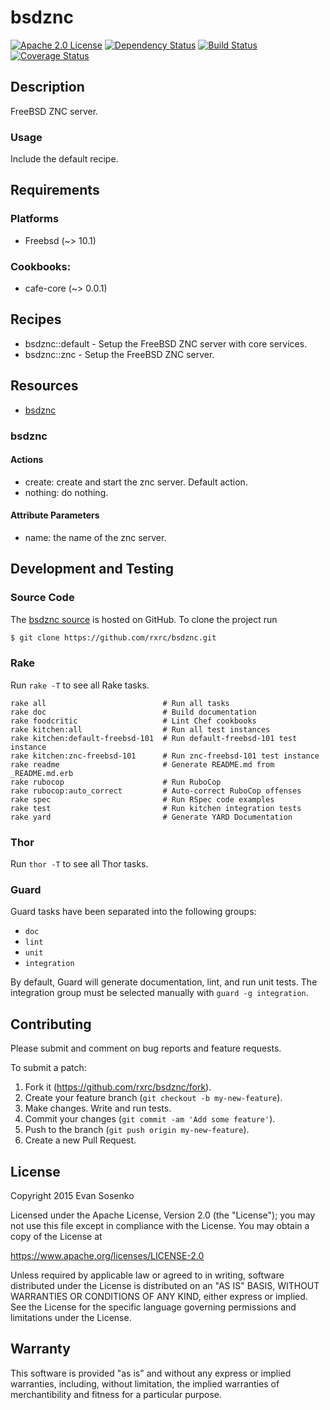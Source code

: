 # bsdznc

[![Apache 2.0 License](https://img.shields.io/github/license/rxrc/bsdznc.svg)](./LICENSE.txt)
[![Dependency Status](https://img.shields.io/gemnasium/rxrc/bsdznc.svg)](https://gemnasium.com/rxrc/bsdznc)
[![Build Status](https://img.shields.io/travis/rxrc/bsdznc.svg)](https://travis-ci.org/rxrc/bsdznc)
[![Coverage Status](https://img.shields.io/codecov/c/github/rxrc/bsdznc.svg)](https://codecov.io/github/rxrc/bsdznc)

## Description

FreeBSD ZNC server.

### Usage

Include the default recipe.


## Requirements

### Platforms

* Freebsd (~> 10.1)

### Cookbooks:

* cafe-core (~> 0.0.1)

## Recipes

* bsdznc::default - Setup the FreeBSD ZNC server with core services.
* bsdznc::znc - Setup the FreeBSD ZNC server.

## Resources

* [bsdznc](#bsdznc)

### bsdznc



#### Actions

- create: create and start the znc server. Default action.
- nothing: do nothing.

#### Attribute Parameters

- name: the name of the znc server.

## Development and Testing

### Source Code

The [bsdznc source](https://github.com/rxrc/bsdznc)
is hosted on GitHub.
To clone the project run

```bash
$ git clone https://github.com/rxrc/bsdznc.git
```

### Rake

Run `rake -T` to see all Rake tasks.

```
rake all                          # Run all tasks
rake doc                          # Build documentation
rake foodcritic                   # Lint Chef cookbooks
rake kitchen:all                  # Run all test instances
rake kitchen:default-freebsd-101  # Run default-freebsd-101 test instance
rake kitchen:znc-freebsd-101      # Run znc-freebsd-101 test instance
rake readme                       # Generate README.md from _README.md.erb
rake rubocop                      # Run RuboCop
rake rubocop:auto_correct         # Auto-correct RuboCop offenses
rake spec                         # Run RSpec code examples
rake test                         # Run kitchen integration tests
rake yard                         # Generate YARD Documentation
```

### Thor

Run `thor -T` to see all Thor tasks.

### Guard

Guard tasks have been separated into the following groups:

- `doc`
- `lint`
- `unit`
- `integration`

By default, Guard will generate documentation, lint, and run unit tests.
The integration group must be selected manually with `guard -g integration`.

## Contributing

Please submit and comment on bug reports and feature requests.

To submit a patch:

1. Fork it (https://github.com/rxrc/bsdznc/fork).
2. Create your feature branch (`git checkout -b my-new-feature`).
3. Make changes. Write and run tests.
4. Commit your changes (`git commit -am 'Add some feature'`).
5. Push to the branch (`git push origin my-new-feature`).
6. Create a new Pull Request.

## License

Copyright 2015 Evan Sosenko

Licensed under the Apache License, Version 2.0 (the "License");
you may not use this file except in compliance with the License.
You may obtain a copy of the License at

https://www.apache.org/licenses/LICENSE-2.0

Unless required by applicable law or agreed to in writing, software
distributed under the License is distributed on an "AS IS" BASIS,
WITHOUT WARRANTIES OR CONDITIONS OF ANY KIND, either express or implied.
See the License for the specific language governing permissions and
limitations under the License.

## Warranty

This software is provided "as is" and without any express or
implied warranties, including, without limitation, the implied
warranties of merchantibility and fitness for a particular
purpose.
